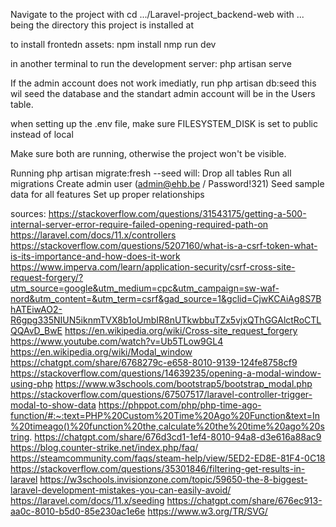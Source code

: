 Navigate to the project with cd .../Laravel-project_backend-web with ... being the directory this project is installed at

to install frontedn assets:
npm install
nmp run dev

in another terminal to run the development server:
php artisan serve

If the admin account does not work imediatly, run php artisan db:seed this wil seed the database and the standart admin account will be in the Users table.

when setting up the .env file, make sure FILESYSTEM_DISK is set to public instead of local

Make sure both are running, otherwise the project won't be visible.


Running php artisan migrate:fresh --seed will:
Drop all tables
Run all migrations
Create admin user (admin@ehb.be / Password!321)
Seed sample data for all features
Set up proper relationships

sources:
https://stackoverflow.com/questions/31543175/getting-a-500-internal-server-error-require-failed-opening-required-path-on 
https://laravel.com/docs/11.x/controllers 
https://stackoverflow.com/questions/5207160/what-is-a-csrf-token-what-is-its-importance-and-how-does-it-work
https://www.imperva.com/learn/application-security/csrf-cross-site-request-forgery/?utm_source=google&utm_medium=cpc&utm_campaign=sw-waf-nord&utm_content=&utm_term=csrf&gad_source=1&gclid=CjwKCAiAg8S7BhATEiwAO2-R6gpg335NIUN5iknmTVX8b1oUmbIR8nUTkwbbuTZx5vjxQThGGAlctRoCTLQQAvD_BwE
https://en.wikipedia.org/wiki/Cross-site_request_forgery
https://www.youtube.com/watch?v=Ub5TLow9GL4
https://en.wikipedia.org/wiki/Modal_window
https://chatgpt.com/share/6768279c-e658-8010-9139-124fe8758cf9
https://stackoverflow.com/questions/14639235/opening-a-modal-window-using-php
https://www.w3schools.com/bootstrap5/bootstrap_modal.php
https://stackoverflow.com/questions/67507517/laravel-controller-trigger-modal-to-show-data 
https://phppot.com/php/php-time-ago-function/#:~:text=PHP%20Custom%20Time%20Ago%20Function&text=In%20timeago()%20function%20the,calculate%20the%20time%20ago%20string.
https://chatgpt.com/share/676d3cd1-1ef4-8010-94a8-d3e616a88ac9
https://blog.counter-strike.net/index.php/faq/
https://steamcommunity.com/faqs/steam-help/view/5ED2-ED8E-81F4-0C18
https://stackoverflow.com/questions/35301846/filtering-get-results-in-laravel
https://w3schools.invisionzone.com/topic/59650-the-8-biggest-laravel-development-mistakes-you-can-easily-avoid/
https://laravel.com/docs/11.x/seeding
https://chatgpt.com/share/676ec913-aa0c-8010-b5d0-85e230ac1e6e
https://www.w3.org/TR/SVG/
